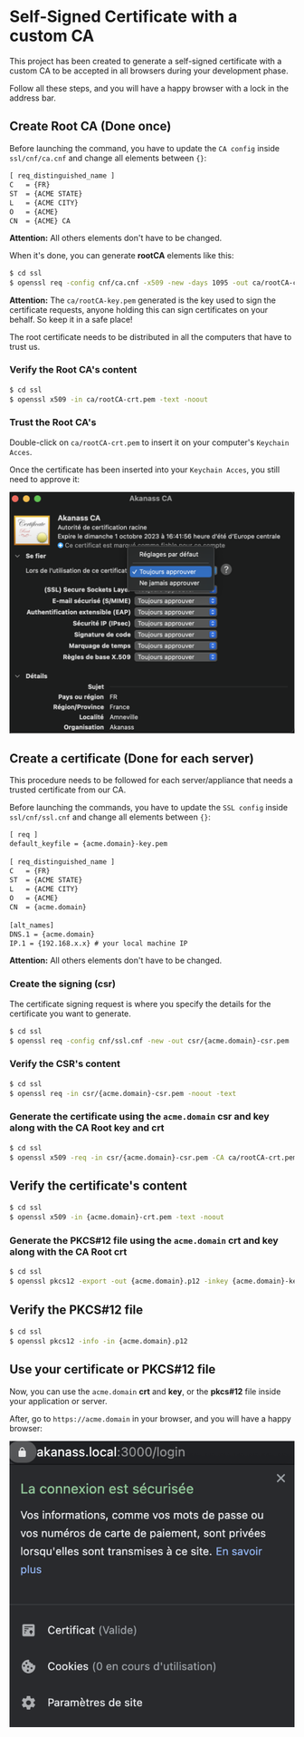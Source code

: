 # Self-Signed Certificate with a custom CA

This project has been created to generate a self-signed certificate with a custom CA to be accepted in all browsers during your development phase.

Follow all these steps, and you will have a happy browser with a lock in the address bar.

## Create Root CA (Done once)

Before launching the command, you have to update the `CA config` inside `ssl/cnf/ca.cnf` and change all elements between `{}`:

```
[ req_distinguished_name ]
C   = {FR}
ST  = {ACME STATE}
L   = {ACME CITY}
O   = {ACME}
CN  = {ACME} CA
```
**Attention:** All others elements don't have to be changed.

When it's done, you can generate **rootCA** elements like this:

```bash
$ cd ssl
$ openssl req -config cnf/ca.cnf -x509 -new -days 1095 -out ca/rootCA-crt.pem
```

**Attention:** The `ca/rootCA-key.pem` generated is the key used to sign the certificate requests, anyone holding this can sign certificates on your behalf. So keep it in a safe place!

The root certificate needs to be distributed in all the computers that have to trust us.

### Verify the Root CA's content

```bash
$ cd ssl
$ openssl x509 -in ca/rootCA-crt.pem -text -noout
```

### Trust the Root CA's

Double-click on `ca/rootCA-crt.pem` to insert it on your computer's `Keychain Acces`.

Once the certificate has been inserted into your `Keychain Acces`, you still need to approve it:

<img src="img/rootCA.png" alt="rootCA" />

## Create a certificate (Done for each server)

This procedure needs to be followed for each server/appliance that needs a trusted certificate from our CA.

Before launching the commands, you have to update the `SSL config` inside `ssl/cnf/ssl.cnf` and change all elements between `{}`:

```
[ req ]
default_keyfile = {acme.domain}-key.pem

[ req_distinguished_name ]
C   = {FR}
ST  = {ACME STATE}
L   = {ACME CITY}
O   = {ACME}
CN  = {acme.domain}

[alt_names]
DNS.1 = {acme.domain}
IP.1 = {192.168.x.x} # your local machine IP
```

**Attention:** All others elements don't have to be changed.

### Create the signing  (csr)

The certificate signing request is where you specify the details for the certificate you want to generate.

```bash
$ cd ssl
$ openssl req -config cnf/ssl.cnf -new -out csr/{acme.domain}-csr.pem
```

### Verify the CSR's content

```bash
$ cd ssl
$ openssl req -in csr/{acme.domain}-csr.pem -noout -text
```

### Generate the certificate using the `acme.domain` csr and key along with the CA Root key and crt

```bash
$ cd ssl
$ openssl x509 -req -in csr/{acme.domain}-csr.pem -CA ca/rootCA-crt.pem -CAkey ca/rootCA-key.pem -CAcreateserial -out {acme.domain}-crt.pem -days 365 -sha512 -extfile cnf/ssl.cnf -extensions v3_req
```

## Verify the certificate's content

```bash
$ cd ssl
$ openssl x509 -in {acme.domain}-crt.pem -text -noout
```

### Generate the PKCS#12 file using the `acme.domain` crt and key along with the CA Root crt

```bash
$ cd ssl
$ openssl pkcs12 -export -out {acme.domain}.p12 -inkey {acme.domain}-key.pem -in {acme.domain}-crt.pem -certfile ca/rootCA-crt.pem
```

## Verify the PKCS#12 file

```bash
$ cd ssl
$ openssl pkcs12 -info -in {acme.domain}.p12
```

## Use your certificate or PKCS#12 file

Now, you can use the `acme.domain` **crt** and **key**, or the **pkcs#12** file inside your application or server.

After, go to `https://acme.domain` in your browser, and you will have a happy browser:

<img src="img/browser.png" alt="browser" />
